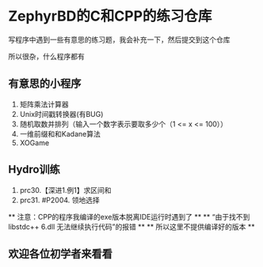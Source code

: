 # ZephyrBD的C和CPP的练习仓库

写程序中遇到一些有意思的练习题，我会补充一下，然后提交到这个仓库

所以很杂，什么程序都有
## 有意思的小程序
1. 矩阵乘法计算器
2. Unix时间戳转换器(有BUG)
3. 随机取数并排列（输入一个数字表示要取多少个（1 <= x <= 100））
4. 一维前缀和和Kadane算法
5. XOGame

## Hydro训练
1. prc30.【深进1.例1】求区间和
2. prc31. #P2004. 领地选择

** 注意：CPP的程序我编译的exe版本脱离IDE运行时遇到了 **
** “由于找不到libstdc++ 6.dll 无法继续执行代码”的报错 **
** 所以这里不提供编译好的版本 ** 
## 欢迎各位初学者来看看
